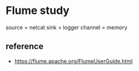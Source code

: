 # Flume study
source = netcat
sink = logger
channel = memory

## reference
- https://flume.apache.org/FlumeUserGuide.html
